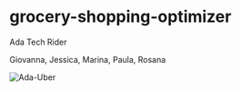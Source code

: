 # grocery-shopping-optimizer

Ada Tech Rider

Giovanna, Jessica, Marina, Paula, Rosana 

![Ada-Uber](https://github.com/paulahemsi/grocery-shopping-optimizer/assets/63563271/543089a1-65e1-4e0c-80fd-95fa9406636d)
